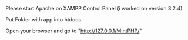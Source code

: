 Please start Apache on XAMPP Control Panel (i worked on version 3.2.4)

Put Folder with app into htdocs

Open your browser and go to "http://127.0.0.1/MintPHP/"
